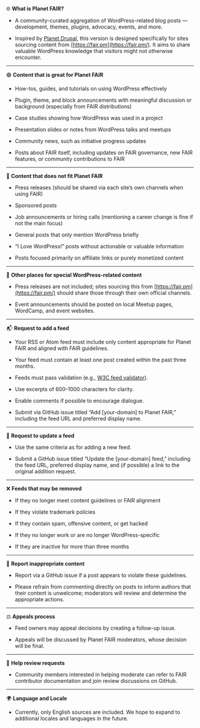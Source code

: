 🌐 **What is Planet FAIR?**

* A community-curated aggregation of WordPress-related blog posts — development, themes, plugins, advocacy, events, and more.

* Inspired by [Planet Drupal](https://www.drupal.org/drupalorg/docs/content/planet-drupal), this version is designed specifically for sites sourcing content from [https://fair.pm](https://fair.pm/). It aims to share valuable WordPress knowledge that visitors might not otherwise encounter.

---

🟢 **Content that is great for Planet FAIR**

* How-tos, guides, and tutorials on using WordPress effectively

* Plugin, theme, and block announcements with meaningful discussion or background (especially from FAIR distributions)

* Case studies showing how WordPress was used in a project

* Presentation slides or notes from WordPress talks and meetups

* Community news, such as initiative progress updates

* Posts about FAIR itself, including updates on FAIR governance, new FAIR features, or community contributions to FAIR

---

🚫 **Content that does not fit Planet FAIR**

* Press releases (should be shared via each site’s own channels when using FAIR)

* Sponsored posts

* Job announcements or hiring calls (mentioning a career change is fine if not the main focus)

* General posts that only mention WordPress briefly

* “I Love WordPress\!” posts without actionable or valuable information

* Posts focused primarily on affiliate links or purely monetized content

---

📝 **Other places for special WordPress-related content**

* Press releases are not included; sites sourcing this from [https://fair.pm](https://fair.pm/) should share those through their own official channels.

* Event announcements should be posted on local Meetup pages, WordCamp, and event websites.

---

📬 **Request to add a feed**

* Your RSS or Atom feed must include only content appropriate for Planet FAIR and aligned with FAIR guidelines.

* Your feed must contain at least one post created within the past three months.

* Feeds must pass validation (e.g., [W3C feed validator](https://validator.w3.org/feed/)).

* Use excerpts of 600–1000 characters for clarity.

* Enable comments if possible to encourage dialogue.

* Submit via GitHub issue titled “Add \[your-domain\] to Planet FAIR,” including the feed URL and preferred display name.

---

🔄 **Request to update a feed**

* Use the same criteria as for adding a new feed.

* Submit a GitHub issue titled “Update the \[your-domain\] feed,” including the feed URL, preferred display name, and (if possible) a link to the original addition request.

---

❌ **Feeds that may be removed**

* If they no longer meet content guidelines or FAIR alignment

* If they violate trademark policies

* If they contain spam, offensive content, or get hacked

* If they no longer work or are no longer WordPress-specific

* If they are inactive for more than three months

---

🚨 **Report inappropriate content**

* Report via a GitHub issue if a post appears to violate these guidelines.

* Please refrain from commenting directly on posts to inform authors that their content is unwelcome; moderators will review and determine the appropriate actions.

---

⚖️ **Appeals process**

* Feed owners may appeal decisions by creating a follow-up issue.

* Appeals will be discussed by Planet FAIR moderators, whose decision will be final.

---

🤝 **Help review requests**

* Community members interested in helping moderate can refer to FAIR contributor documentation and join review discussions on GitHub.

---

🌍 **Language and Locale**

* Currently, only English sources are included. We hope to expand to additional locales and languages in the future.
